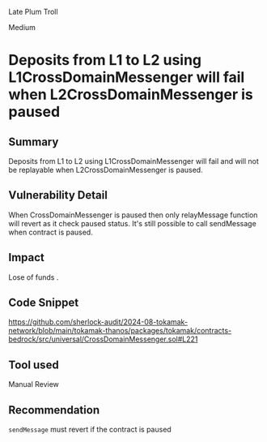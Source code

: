 Late Plum Troll

Medium

# Deposits from L1 to L2 using L1CrossDomainMessenger will fail when L2CrossDomainMessenger is paused

## Summary
Deposits from L1 to L2 using L1CrossDomainMessenger will fail and will not be replayable when L2CrossDomainMessenger is paused.
## Vulnerability Detail
When CrossDomainMessenger is paused then only relayMessage function will revert as it check paused status. It's still possible to call sendMessage when contract is paused.

## Impact
Lose of funds .
## Code Snippet
https://github.com/sherlock-audit/2024-08-tokamak-network/blob/main/tokamak-thanos/packages/tokamak/contracts-bedrock/src/universal/CrossDomainMessenger.sol#L221
## Tool used

Manual Review

## Recommendation
`sendMessage` must revert if the contract is paused